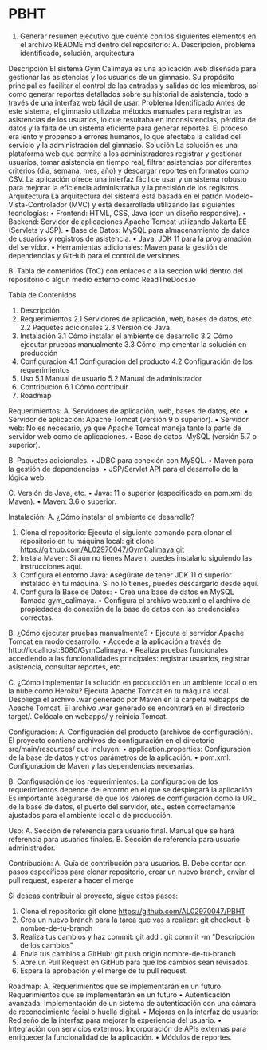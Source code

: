 # PBHT

1.	Generar resumen ejecutivo que cuente con los siguientes elementos en el archivo README.md dentro del repositorio:
A.	Descripción, problema identificado, solución, arquitectura

Descripción
El sistema Gym Calimaya es una aplicación web diseñada para gestionar las asistencias y los usuarios de un gimnasio. Su propósito principal es facilitar el control de las entradas y salidas de los miembros, así como generar reportes detallados sobre su historial de asistencia, todo a través de una interfaz web fácil de usar.
Problema Identificado
Antes de este sistema, el gimnasio utilizaba métodos manuales para registrar las asistencias de los usuarios, lo que resultaba en inconsistencias, pérdida de datos y la falta de un sistema eficiente para generar reportes. El proceso era lento y propenso a errores humanos, lo que afectaba la calidad del servicio y la administración del gimnasio.
Solución
La solución es una plataforma web que permite a los administradores registrar y gestionar usuarios, tomar asistencia en tiempo real, filtrar asistencias por diferentes criterios (día, semana, mes, año) y descargar reportes en formatos como CSV. La aplicación ofrece una interfaz fácil de usar y un sistema robusto para mejorar la eficiencia administrativa y la precisión de los registros.
Arquitectura
La arquitectura del sistema está basada en el patrón Modelo-Vista-Controlador (MVC) y está desarrollada utilizando las siguientes tecnologías:
•	Frontend: HTML, CSS, Java (con un diseño responsive).
•	Backend: Servidor de aplicaciones Apache Tomcat utilizando Jakarta EE (Servlets y JSP).
•	Base de Datos: MySQL para almacenamiento de datos de usuarios y registros de asistencia.
•	Java: JDK 11 para la programación del servidor.
•	Herramientas adicionales: Maven para la gestión de dependencias y GitHub para el control de versiones.


B.	Tabla de contenidos (ToC) con enlaces o a la sección wiki dentro del repositorio o algún medio externo como ReadTheDocs.io

Tabla de Contenidos
1.	Descripción
2.	Requerimientos
  2.1	Servidores de aplicación, web, bases de datos, etc.
  2.2	Paquetes adicionales
  2.3	Versión de Java
3.	Instalación
  3.1	Cómo instalar el ambiente de desarrollo
  3.2	Cómo ejecutar pruebas manualmente
  3.3	Cómo implementar la solución en producción
4.	Configuración
  4.1	Configuración del producto
  4.2	Configuración de los requerimientos
5.	Uso
  5.1	Manual de usuario
  5.2	Manual de administrador
6.	Contribución
  6.1	Cómo contribuir
7.	Roadmap


Requerimientos:
A.	Servidores de aplicación, web, bases de datos, etc.
•	Servidor de aplicación: Apache Tomcat (versión 9 o superior).
•	Servidor web: No es necesario, ya que Apache Tomcat maneja tanto la parte de servidor web como de aplicaciones.
•	Base de datos: MySQL (versión 5.7 o superior).

B.	Paquetes adicionales.
•	JDBC para conexión con MySQL.
•	Maven para la gestión de dependencias.
•	JSP/Servlet API para el desarrollo de la lógica web.

C.	Versión de Java, etc.
•	Java: 11 o superior (especificado en pom.xml de Maven).
•	Maven: 3.6 o superior.


Instalación:
A.	¿Cómo instalar el ambiente de desarrollo?
1.	Clona el repositorio:
Ejecuta el siguiente comando para clonar el repositorio en tu máquina local:
git clone https://github.com/AL02970047/GymCalimaya.git
2.	Instala Maven: Si aún no tienes Maven, puedes instalarlo siguiendo las instrucciones aquí.
3.	Configura el entorno Java: Asegúrate de tener JDK 11 o superior instalado en tu máquina. Si no lo tienes, puedes descargarlo desde aquí.
4.	Configura la Base de Datos:
•	Crea una base de datos en MySQL llamada gym_calimaya.
•	Configura el archivo web.xml o el archivo de propiedades de conexión de la base de datos con las credenciales correctas.

B.	¿Cómo ejecutar pruebas manualmente?
•	Ejecuta el servidor Apache Tomcat en modo desarrollo.
•	Accede a la aplicación a través de http://localhost:8080/GymCalimaya.
•	Realiza pruebas funcionales accediendo a las funcionalidades principales: registrar usuarios, registrar asistencia, consultar reportes, etc.

C.	¿Cómo implementar la solución en producción en un ambiente local o en la nube como Heroku?
Ejecuta Apache Tomcat en tu máquina local.
Despliega el archivo .war generado por Maven en la carpeta webapps de Apache Tomcat.
El archivo .war generado se encontrará en el directorio target/. Colócalo en webapps/ y reinicia Tomcat.

Configuración:
A.	Configuración del producto (archivos de configuración).
El proyecto contiene archivos de configuración en el directorio src/main/resources/ que incluyen:
•	application.properties: Configuración de la base de datos y otros parámetros de la aplicación.
•	pom.xml: Configuración de Maven y las dependencias necesarias.

B.	Configuración de los requerimientos.
La configuración de los requerimientos depende del entorno en el que se desplegará la aplicación. Es importante asegurarse de que los valores de configuración como la URL de la base de datos, el puerto del servidor, etc., estén correctamente ajustados para el ambiente local o de producción.


Uso:
A.	Sección de referencia para usuario final. Manual que se hará referencia para usuarios finales.
B.	Sección de referencia para usuario administrador.


Contribución:
A.	Guía de contribución para usuarios.
B.	Debe contar con pasos específicos para clonar repositorio, crear un nuevo branch, enviar el pull request, esperar a hacer el merge

Si deseas contribuir al proyecto, sigue estos pasos:
1.	Clona el repositorio:
git clone https://github.com/AL02970047/PBHT
2.	Crea un nuevo branch para la tarea que vas a realizar:
git checkout -b nombre-de-tu-branch
3.	Realiza tus cambios y haz commit:
git add .
git commit -m "Descripción de los cambios"
4.	Envia tus cambios a GitHub:
git push origin nombre-de-tu-branch
5.	Abre un Pull Request en GitHub para que los cambios sean revisados.
6.	Espera la aprobación y el merge de tu pull request.


Roadmap:
A.	Requerimientos que se implementarán en un futuro.
Requerimientos que se implementarán en un futuro
•	Autenticación avanzada: Implementación de un sistema de autenticación con una cámara de reconocimiento facial o huella digital.
•	Mejoras en la interfaz de usuario: Rediseño de la interfaz para mejorar la experiencia del usuario.
•	Integración con servicios externos: Incorporación de APIs externas para enriquecer la funcionalidad de la aplicación.
•	Módulos de reportes.
